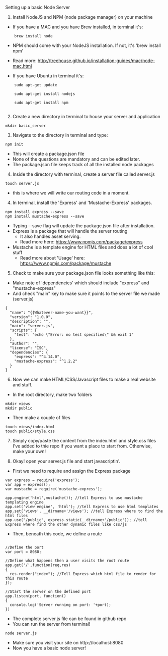 Setting up a basic Node Server

1) Install NodeJS and NPM (node package manager) on your machine
- If you have a MAC and you have Brew installed, in terminal it's:
    
```
    brew install node
```

-   NPM should come with your NodeJS installation. If not, it's 'brew install npm'
-   Read more: http://treehouse.github.io/installation-guides/mac/node-mac.html


-   If you have Ubuntu in terminal it's: 
       
```
    sudo apt-get update

    sudo apt-get install nodejs

    sudo apt-get install npm
           
```

2) Create a new directory in terminal to house your server and application

```
mkdir basic_server
```

3) Navigate to the directory in terminal and type:
```
npm init
```

- This will create a package.json file
- None of the questions are mandatory and can be edited later.
- The package.json file keeps track of all the installed node packages

4) Inside the directory with terminal, create a server file called server.js
```
touch server.js

```

- this is where we will write our routing code in a moment.

4) In terminal, install the 'Express' and 'Mustache-Express' packages.
```
npm install express --save
npm install mustache-express --save
```

- Typing --save flag will update the package.json file after installation.
- Express is a package that will handle the server routing
    + It also handles asset serving.
    + Read more here: https://www.npmjs.com/package/express
- Mustache is a template engine for HTML files and does a lot of cool stuff
    + Read more about 'Usage' here: https://www.npmjs.com/package/mustache

5) Check to make sure your package.json file looks something like this:

-   Make note of 'dependencies' which should include "express" and "mustache-express"
-   And check "main" key to make sure it points to the server file we made (server.js)
```
{
  "name": "{{Whatever-name-you-want}}",
  "version": "1.0.0",
  "description": "",
  "main": "server.js",
  "scripts": {
    "test": "echo \"Error: no test specified\" && exit 1"
  },
  "author": "",
  "license": "ISC",
  "dependencies": {
    "express": "^4.14.0",
    "mustache-express": "^1.2.2"
  }
}

```

6) Now we can make HTML/CSS/Javascript files to make a real website and stuff. 

- In the root directory, make two folders

```
mkdir views
mkdir public
```

- Then make a couple of files

```
touch views/index.html
touch public/style.css
```

7) Simply copy/paste the content from the index.html and style.css files I've added to thie repo if you want a place to start from. Otherwise, make your own!

8) Okay! open your server.js file and start javascriptin'.

- First we need to require and assign the Express package
```
var express = require('express');
var app = express();
var mustache = require('mustache-express');

app.engine('html',mustache()); //tell Express to use mustache templating engine
app.set('view engine', 'html'); //tell Express to use html templates
app.set('views', __dirname+'/views'); //tell Express where to find the html files
app.use("/public", express.static(__dirname+'/public')); //tell Express where find the other dynamic files like css/js
```

- Then, beneath this code, we define a route

```

//Define the port
var port = 8080;

//Define what happens then a user visits the root route
app.get('/',function(req,res)
{
  res.render("index"); //Tell Express which html file to render for this route
});

//Start the server on the defined port
app.listen(port, function()
{
  console.log('Server running on port: '+port);
})

```

- The complete server.js file can be found in github repo
- You can run the server from terminal!
```
node server.js
```

- Make sure you visit your site on http://localhost:8080
- Now you have a basic node server!
